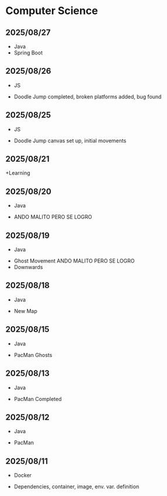 # Computer Science 
## 2025/08/27
* Java
* Spring Boot
## 2025/08/26
+ JS
- Doodle Jump completed, broken platforms added, bug found
## 2025/08/25
+ JS
- Doodle Jump canvas set up, initial movements 
## 2025/08/21
+Learning
## 2025/08/20
+ Java
-  ANDO MALITO PERO SE LOGRO
## 2025/08/19
+ Java
- Ghost Movement ANDO MALITO PERO SE LOGRO
- Downwards
## 2025/08/18
+ Java
- New Map
## 2025/08/15
+ Java
- PacMan Ghosts 
## 2025/08/13
+ Java
- PacMan Completed
## 2025/08/12
+ Java
- PacMan
## 2025/08/11
+ Docker
- Dependencies, container, image, env. var. definition

